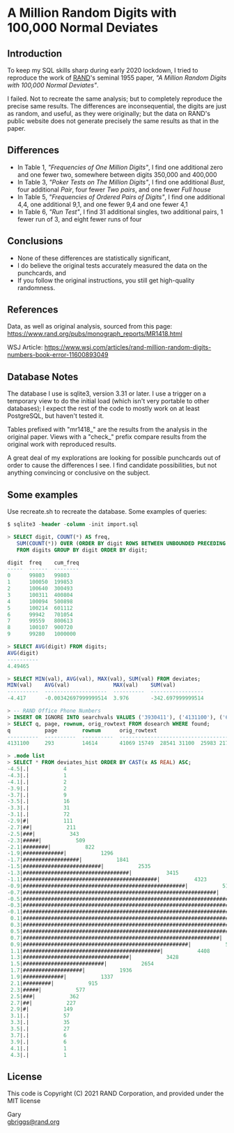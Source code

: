 # A Million Random Digits with 100,000 Normal Deviates

## Introduction

To keep my SQL skills sharp during early 2020 lockdown, I tried to
reproduce the work of [RAND](https://www.rand.org)'s seminal 1955 paper,
*"A Million Random Digits with 100,000 Normal Deviates"*.

I failed. Not to recreate the same analysis; but to completely reproduce
the precise same results. The differences are inconsequential, the digits
are just as random, and useful, as they were originally; but the data on
RAND's public website does not generate precisely the same results as that
in the paper.

## Differences

* In Table 1, *"Frequencies of One Million Digits"*, I find one additional 
   zero and one fewer two, somewhere between digits 350,000 and 400,000
* In Table 3, *"Poker Tests on The Million Digits"*, I find one additional
  *Bust*, four additional *Pair*, four fewer *Two pairs*, and one fewer
  *Full house*
* In Table 5, *"Frequencies of Ordered Pairs of Digits"*, I find one
  additional 4,4, one additional 9,1, and one fewer 9,4 and one fewer 4,1
* In Table 6, *"Run Test"*, I find 31 additional singles, two additional 
  pairs, 1 fewer run of 3, and eight fewer runs of four

## Conclusions

* None of these differences are statistically significant,
* I do believe the original tests accurately measured the data on the 
  punchcards, and
* If you follow the original instructions, you still get high-quality 
  randomness.

## References

Data, as well as original analysis, sourced from this page:
https://www.rand.org/pubs/monograph_reports/MR1418.html

WSJ Article: https://www.wsj.com/articles/rand-million-random-digits-numbers-book-error-11600893049

## Database Notes

The database I use is sqlite3, version 3.31 or later. I use a trigger
on a temporary view to do the initial load (which isn't very portable
to other databases); I expect the rest of the code to mostly work on at
least PostgreSQL, but haven't tested it.

Tables prefixed with "mr1418_" are the results from the analysis in
the original paper. Views with a "check_" prefix compare results from
the original work with reproduced results.

A great deal of my explorations are looking for possible punchcards
out of order to cause the differences I see. I find candidate possibilities,
but not anything convincing or conclusive on the subject.

## Some examples

Use recreate.sh to recreate the database. Some examples of queries:

```sql
$ sqlite3 -header -column -init import.sql

> SELECT digit, COUNT(*) AS freq,
   SUM(COUNT(*)) OVER (ORDER BY digit ROWS BETWEEN UNBOUNDED PRECEDING AND CURRENT ROW) AS cum_freq
   FROM digits GROUP BY digit ORDER BY digit;

digit  freq    cum_freq
-----  ------  --------
0      99803   99803   
1      100050  199853  
2      100640  300493  
3      100311  400804  
4      100094  500898  
5      100214  601112  
6      99942   701054  
7      99559   800613  
8      100107  900720  
9      99280   1000000   

> SELECT AVG(digit) FROM digits;
AVG(digit)
----------
4.49465

> SELECT MIN(val), AVG(val), MAX(val), SUM(val) FROM deviates;
MIN(val)    AVG(val)              MAX(val)    SUM(val)
----------  --------------------  ----------  -----------------
-4.417      -0.00342697999999514  3.976       -342.697999999514

> -- RAND Office Phone Numbers
> INSERT OR IGNORE INTO searchvals VALUES ('3930411'), ('4131100'), ('6832300');
> SELECT q, page, rownum, orig_rowtext FROM dosearch WHERE found;
q           page        rownum      orig_rowtext                                                   
----------  ----------  ----------  ---------------------------------------------------------------
4131100     293         14614       41069 15749  28541 31100  25983 21706  09643 07666  01573 52145

> .mode list
> SELECT * FROM deviates_hist ORDER BY CAST(x AS REAL) ASC;
-4.5|.|           4
-4.3|.|           1
-4.1|.|           2
-3.9|.|           2
-3.7|.|           9
-3.5|.|           16
-3.3|.|           31
-3.1|.|           72
-2.9|#|           111
-2.7|##|           211
-2.5|###|           343
-2.3|#####|           509
-2.1|########|           822
-1.9|#############|           1296
-1.7|##################|           1841
-1.5|#########################|           2535
-1.3|##################################|           3415
-1.1|###########################################|           4323
-0.9|####################################################|           5187
-0.7|##############################################################|           6182
-0.5|#######################################################################|           7049
-0.3|##############################################################################|           7728
-0.1|##############################################################################|           7805
 0.1|################################################################################|           7905
 0.3|##############################################################################|           7738
 0.5|########################################################################|           7155
 0.7|###############################################################|           6321
 0.9|#####################################################|           5264
 1.1|############################################|           4408
 1.3|##################################|           3428
 1.5|##########################|           2654
 1.7|###################|           1936
 1.9|#############|           1337
 2.1|#########|           915
 2.3|#####|           577
 2.5|###|           362
 2.7|##|           227
 2.9|#|           149
 3.1|.|           57
 3.3|.|           35
 3.5|.|           27
 3.7|.|           6
 3.9|.|           6
 4.1|.|           1
 4.3|.|           1
```

## License

This code is Copyright (C) 2021 RAND Corporation, and provided under the MIT license

Gary  
<gbriggs@rand.org>
